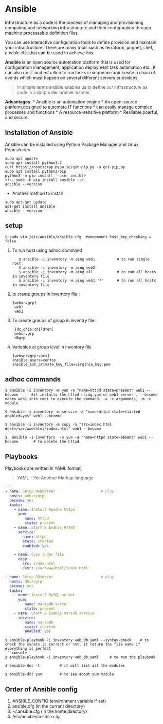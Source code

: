 # Ansible

Infrastructure as a code is the process of managing and provisioning computing and networking infrastructure and their configuration through machine processable definition files.

You can use interactive configuration tools to define provision and maintain your infrastructure. There are many tools such as terraform, puppet, chef, ansible etc. that can be used to achieve this.


**Ansible** is an open source automation platform that is used for configuration management, application deployment task automation etc.. It can also do IT orchestration to run tasks in sequence and create a chain of events which must happen on several different servers or devices.
> In simple terms ansible enables us to define our infrastructure as code in a simple declarative manner.

**Advantages:**
    * Ansible is an automation engine
    * An open-source platform,designed to automate IT functions
    * can easily manage complex processes and functions
    * A resource-sensitive platform
    * Realiable,poerful, and secure.


## Installation of Ansible

Ansible can be installed using Python Package Manager and Linux Repositories.

```console
sudo apt update
sudo apt install python3.7
curl https://bootstrap.pypa.io/get-pip.py -o get-pip.py
sudo apt install python3-pip
python3 -m pip install --user ansible
<!-- sudo -H pip install ansible -->
ansible --version
```

* Another method to install

```console
sudo apt-get update
apt-get install ansible
ansible --version
```

## setup

```console
$ sudo vim /etc/ansible/ansible.cfg  #uncomment host_key_chceking = false
```

1. To run host using adhoc command
    ```console
       $ ansible -i inventory -m ping web1          # to run single host
       $ ansible -i inventory -m ping web2
       $ ansible -i inventory -m ping all           # to run all hosts in inventory file
       $ ansible -i inventory -m ping web1 '*'      # to run all hosts in inventory file

    ```
2. to craete groups in inventory file : 
   ```console
   [websrvgrp]
    web1
    web2
    ```
3. To create groups of group in inventry file:
   ```console
    [dc_ohio:children]
    websrvgrp
    dbgrp
   ```

4. Variables at group level in inventory file
   ```console
   [webservgrp:vars]
   ansible_users=centos
   ansible_ssh_private_key_file=virginia_key.pem
   ```

## adhoc commands

```console
$ ansible -i inventory -m yum -a "name=httpd state=present" web1 --become      #it installs the httpd using yum on web1 server , --become makes web1 into root to execute the command. -a -> arguments, -m -> module
```

```coonsole
$ ansible -i inventory -m service -a "name=httpd state=started enabled=yes" web1 --become
```

```console
$ ansible -i inventory -m copy -a "src=index.html dest=/var/www/html/index.html" web1 --become
```
```console
$  ansible -i inventory  -m yum -a "name=httpd state=absent" web1 --become       # to delete the httpd 
```

## Playbooks

Playbooks are written in YAML format
> YAML - Yet Another Markup language
```yaml
---
- name: Setup WebServer                     # play
  hosts: websrvgrp
  become: yes
  tasks:
    - name: Install Apache httpd 
      yum:
         name: httpd
         state: present
    - name: Start & Enable HTTPD
      service:
        name: httpd
        state: started
        enabled: yes

    - name: Copy index file
      copy:
        src: index.html
        dest: /var/www/html/index.html

- name: Setup DBserver                      # play
  hosts: dbsrvgrp
  become: yes
  tasks:
    - name: Install MySQL server
      yum:
         name: mariadb-server
         state: present
    - name: Start & Enable maridb service
      service:
         name: mariadb
         state: started
         enabled: yes

```

```console
$ ansible-playbook -i inventory web_db.yaml --syntax-check    # to check the synatx is correct or not, it return the file name if everything is perfect
```console
$ ansible-playbook -i inventory web_db.yaml     # to run the playbook
```

```console
$ ansible-doc -l         # it will list all the modules

$ ansible-doc yum        # to see about yum module
```

## Order of Ansible config
1. ANSIBLE_CONFIG (environment variable if set)
2. ansible.cfg (in the current directory)
3. ~/.ansible.cfg (in the home directory)
4. /etc/ansible/ansible.cfg
